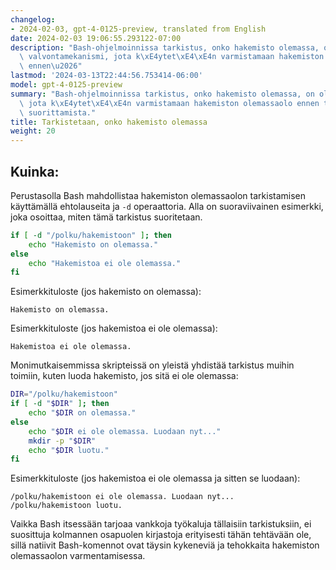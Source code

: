 ```yaml
---
changelog:
- 2024-02-03, gpt-4-0125-preview, translated from English
date: 2024-02-03 19:06:55.293122-07:00
description: "Bash-ohjelmoinnissa tarkistus, onko hakemisto olemassa, on olennainen\
  \ valvontamekanismi, jota k\xE4ytet\xE4\xE4n varmistamaan hakemiston olemassaolo\
  \ ennen\u2026"
lastmod: '2024-03-13T22:44:56.753414-06:00'
model: gpt-4-0125-preview
summary: "Bash-ohjelmoinnissa tarkistus, onko hakemisto olemassa, on olennainen valvontamekanismi,\
  \ jota k\xE4ytet\xE4\xE4n varmistamaan hakemiston olemassaolo ennen tiedosto-operaatioiden\
  \ suorittamista."
title: Tarkistetaan, onko hakemisto olemassa
weight: 20
---
```


## Kuinka:
Perustasolla Bash mahdollistaa hakemiston olemassaolon tarkistamisen käyttämällä ehtolauseita ja `-d` operaattoria. Alla on suoraviivainen esimerkki, joka osoittaa, miten tämä tarkistus suoritetaan.

```bash
if [ -d "/polku/hakemistoon" ]; then
    echo "Hakemisto on olemassa."
else
    echo "Hakemistoa ei ole olemassa."
fi
```

Esimerkkituloste (jos hakemisto on olemassa):
```
Hakemisto on olemassa.
```

Esimerkkituloste (jos hakemistoa ei ole olemassa):
```
Hakemistoa ei ole olemassa.
```

Monimutkaisemmissa skripteissä on yleistä yhdistää tarkistus muihin toimiin, kuten luoda hakemisto, jos sitä ei ole olemassa:

```bash
DIR="/polku/hakemistoon"
if [ -d "$DIR" ]; then
    echo "$DIR on olemassa."
else
    echo "$DIR ei ole olemassa. Luodaan nyt..."
    mkdir -p "$DIR"
    echo "$DIR luotu."
fi
```

Esimerkkituloste (jos hakemistoa ei ole olemassa ja sitten se luodaan):
```
/polku/hakemistoon ei ole olemassa. Luodaan nyt...
/polku/hakemistoon luotu.
```

Vaikka Bash itsessään tarjoaa vankkoja työkaluja tällaisiin tarkistuksiin, ei suosittuja kolmannen osapuolen kirjastoja erityisesti tähän tehtävään ole, sillä natiivit Bash-komennot ovat täysin kykeneviä ja tehokkaita hakemiston olemassaolon varmentamisessa.
